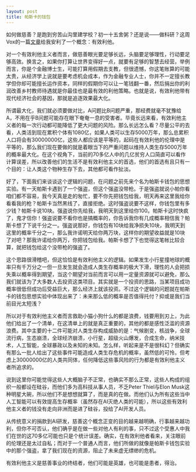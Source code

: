 ```yaml
---
layout: post
title: 帕斯卡的钱包
---
```


如何做慈善？是跑到穷苦山沟里建学校？初一十五舍粥？还是说——做科研？这周Vox的一篇[文章](http://www.vox.com/2015/8/10/9124145/effective-altruism-global-ai)给我安利了一个概念：有效利他。

对一个有效利他主义者而言，做慈善眼光要足够长远，头脑要足够理性，行动要足够高效。换言之，如果你打算让世界变得好一点，就要有足够的智慧去经营。举例而言，你是个金融博士生，可能打算用假期去支教，但很遗憾，你这笔账算的可能太贵，从经济学上说就是要考虑机会成本，作为金融专业人士，你并不一定擅长教学但你却可能擅长运作资本，同样的假期你可以让一笔钱翻一番，然后捐出你的利润改善乡村教师待遇就是你最佳也是最有效的利他策略。也就是说，有效利他带有现代经济社会的基因，那就是追逐效果最大化。

所谓最大化，我们就必须要做对比，A问题比B问题严重，那经费就毫不犹豫给A，不用在乎B问题可能存在眼下奄奄一息的受害者。毕竟长远来看，有效利他主义者的每一次行动都可能降低了更大问题的风险。那么长远怎么看？尽量公平的去看，人类活到现在累积个体有1080亿，如果人类可以生存5000万年，那么总累积人口将会有30000000亿，这些人都应该是平等的，起码在有效利他的伦理中是平等的，那么我们现在要做的就是着眼当下的严重问题以维持人类生存5000万年的概率最大化。在这个视角下，当前的70多亿人中的几亿贫穷人口简直可以看作计算误差，所以改善他们的生活不是有效利他主义的首选，他们的首选有且只有一个目的：让人类这个物种生存下去，其他都可看作扯淡。

好了，下面我们来谈谈这个逻辑的问题，在问题之前先来个名为帕斯卡钱包的思想实验。有一天帕斯卡遇到了一个强盗，但这个强盗没带枪。于是强盗就说小帕你看咱们都不容易，我今天真是走的匆忙，要不你先把钱包给我，明天再来这里我给你看看我的枪？帕斯卡当然黑线了，直接拒绝。这时强盗说要不这样，你钱包里有多少钱？帕斯卡说10块。强盗说你先给我，我明天到这里给你100。帕斯卡这时快疯了，鬼才信你！强盗说要不看你也是搞概率的，你告诉我你有几成概率相信我？帕斯卡想了下说千分之一。强盗说那好，你钱包有10块给我净损失10块，我明天到这里的概率千分之一，那么我许诺明天给你两万块，这样你的期望收益就是10块了对吧？那我许诺给你两万，你把钱包给我。帕斯卡想了下也觉得这笔帐比较合算，就把钱包给这个没带枪的强盗了。

这个思路很滑稽吧，但这恰恰是有效利他主义的逻辑。如果发生小行星撞地球的概率只有千万分之一但一旦发生就会造成人类生存概率的极大下滑，理性的人会把损失乘以概率得到期望，当这个期望对当前而言可以用一定量资源就可以避免，那么我们就该为了大多数人去投资这类项目。其实就是一个投资的思路，当某项目成功概率很低但成功后受益巨大，那么经济上就该投资。不过这个逻辑的问题就在帕斯卡的钱包思想实验中体现出来了：未来那么低的概率是否值得托付？抑或是我们当前目光太短浅？

所以对于有效利他主义者而言救助小猫小狗什么的都是浪费，钱要用到刃上，为此他们给出了一个清单，在这清单上的就是真正重要的，其他的都是感性泛滥的资源浪费。其中主要的十二件可能对人类生存构成威胁的是：气候剧变，核战争，全球流行病，生态崩溃，全球经济崩溃，小行星，超级火山爆发，合成生命，纳米技术，人工智能，全球暴政以及未知的未知。怎么样，听起来是不是很科幻？但确实有那么一批人给出了这些事件可能造成人类生存危机的概率，虽然低的可怜，但考虑上30000000亿的人类共同体，任何降低这些事风险的行为都是有效利他主义者所追求的。

说到这里你可能觉得这些人大概脑子不正常，也确实不那么正常，这些人构成的组织一般都设在硅谷，而他们多为高科技从事人员，不乏Peter Thiel与Elon Musk这种明星大碗，所以他们不是想想就算了，而是真的在做。而他们认为所有这些当中人工智能可以有效提高生存概率（虽然存在AI灭绝人类的可能），所以这些有效利他主义者的钱没有走向非洲而是进了硅谷，投给了AI开发人员。

从传统意义的捐款到AI研发，慈善这个概念正变的目的越来越明确，行事越来越功利，但你不可否认，他们确乎是在做一些对他人有利的事，只不过这个受惠人中我们在世的这70多亿可能也只是个统计误差。确实，在有效利他者看来，关注眼前的伦理还是太过自私；而对于一个普通人而言，他们所做的就像是帕斯卡钱包实验中的那个强盗，拿了我们现在的资源，阻止了未来虚无缥缈的危机。

有效利他主义是慈善事业的终结者，他们可能是英雄，也可能是患者，得治。
